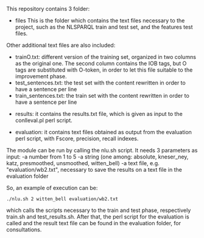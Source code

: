 This repository contains 3 folder:

* files
This is the folder which contains the text files necessary to the project, such as the NLSPARQL train and test set, and the features test files. 

Other additional text files are also included:
- trainO.txt: different version of the training set, organized in two columns as the original one. The second column contains the IOB tags, but O tags are substituted with O-token, in order to let this file suitable to the improvement phase.
- test_sentences.txt: the test set with the content rewritten in order to have a sentence per line
- train_sentences.txt: the train set with the content rewritten in order to have a sentence per line

* results: it contains the results.txt file, which is given as input to the conlleval.pl perl script.

* evaluation: it contains text files obtained as output from the evaluation perl script, with Fscore, precision, recall indexes.

The module can be run by calling the nlu.sh script. It needs 3 parameters as input: 
-a number from 1 to 5
-a string (one among: absolute, kneser_ney, katz, presmoothed, unsmoothed, witten_bell)
-a text file, e.g. "evaluation/wb2.txt", necessary to save the results on a text file in the evaluation folder

So, an example of execution can be:
```
./nlu.sh 2 witten_bell evaluation/wb2.txt 
```

which calls the scripts necessary to the train and test phase, respectively train.sh and test_results.sh. After that, the perl script for the evaluation is called and the result text file can be found in the evaluation folder, for consultations.

